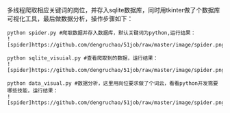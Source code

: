 多线程爬取相应关键词的岗位，并存入sqlite数据库，同时用tkinter做了个数据库可视化工具，最后做数据分析，操作步骤如下：

    python spider.py #爬取数据并存入数据库，默认关键词为python,运行结果：
    ![spider]https://github.com/dengruchao/51job/raw/master/image/spider.png)
    
    python sqlite_visuial.py #查看爬取到的数据，运行结果：
    ![spider]https://github.com/dengruchao/51job/raw/master/image/spider.png)
    
    python data_visual.py #数据分析，这里用岗位要求做了个词云，看看python开发需要哪些技能，运行结果：
    ![spider]https://github.com/dengruchao/51job/raw/master/image/spider.png)
